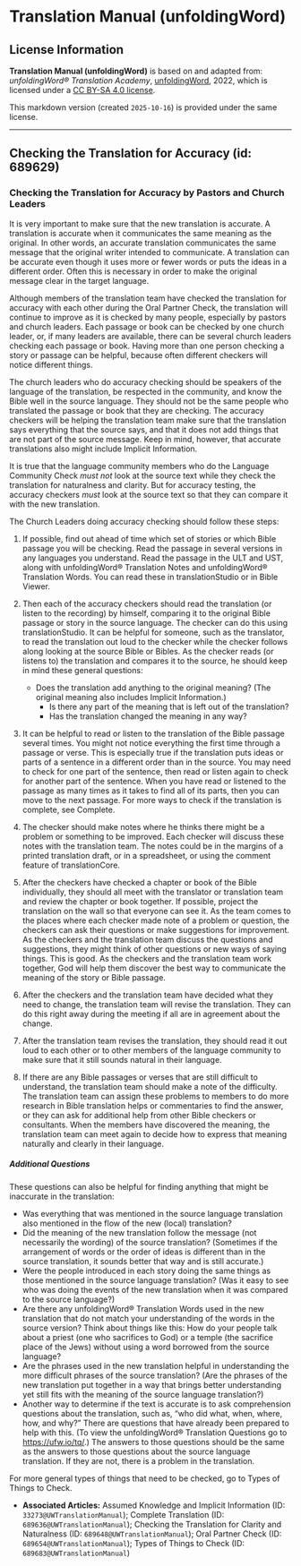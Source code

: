 # Translation Manual (unfoldingWord)

## License Information

**Translation Manual (unfoldingWord)** is based on and adapted from: _unfoldingWord® Translation Academy_, [unfoldingWord](https://unfoldingword.org/utw), 2022, which is licensed under a [CC BY-SA 4.0 license](https://creativecommons.org/licenses/by-sa/4.0/legalcode.en).

This markdown version (created `2025-10-16`) is provided under the same license.



--------------------------------

## Checking the Translation for Accuracy (id: 689629)

### Checking the Translation for Accuracy by Pastors and Church Leaders

It is very important to make sure that the new translation is accurate. A translation is accurate when it communicates the same meaning as the original. In other words, an accurate translation communicates the same message that the original writer intended to communicate. A translation can be accurate even though it uses more or fewer words or puts the ideas in a different order. Often this is necessary in order to make the original message clear in the target language.

Although members of the translation team have checked the translation for accuracy with each other during the Oral Partner Check, the translation will continue to improve as it is checked by many people, especially by pastors and church leaders. Each passage or book can be checked by one church leader, or, if many leaders are available, there can be several church leaders checking each passage or book. Having more than one person checking a story or passage can be helpful, because often different checkers will notice different things.

The church leaders who do accuracy checking should be speakers of the language of the translation, be respected in the community, and know the Bible well in the source language. They should not be the same people who translated the passage or book that they are checking. The accuracy checkers will be helping the translation team make sure that the translation says everything that the source says, and that it does not add things that are not part of the source message. Keep in mind, however, that accurate translations also might include Implicit Information.

It is true that the language community members who do the Language Community Check *must not* look at the source text while they check the translation for naturalness and clarity. But for accuracy testing, the accuracy checkers *must* look at the source text so that they can compare it with the new translation.

The Church Leaders doing accuracy checking should follow these steps:

1. If possible, find out ahead of time which set of stories or which Bible passage you will be checking. Read the passage in several versions in any languages you understand. Read the passage in the ULT and UST, along with unfoldingWord® Translation Notes and unfoldingWord® Translation Words. You can read these in translationStudio or in Bible Viewer.
2. Then each of the accuracy checkers should read the translation (or listen to the recording) by himself, comparing it to the original Bible passage or story in the source language. The checker can do this using translationStudio. It can be helpful for someone, such as the translator, to read the translation out loud to the checker while the checker follows along looking at the source Bible or Bibles. As the checker reads (or listens to) the translation and compares it to the source, he should keep in mind these general questions:

    * Does the translation add anything to the original meaning? (The original meaning also includes Implicit Information.)
        * Is there any part of the meaning that is left out of the translation?
        * Has the translation changed the meaning in any way?
3. It can be helpful to read or listen to the translation of the Bible passage several times. You might not notice everything the first time through a passage or verse. This is especially true if the translation puts ideas or parts of a sentence in a different order than in the source. You may need to check for one part of the sentence, then read or listen again to check for another part of the sentence. When you have read or listened to the passage as many times as it takes to find all of its parts, then you can move to the next passage. For more ways to check if the translation is complete, see Complete.
4. The checker should make notes where he thinks there might be a problem or something to be improved. Each checker will discuss these notes with the translation team. The notes could be in the margins of a printed translation draft, or in a spreadsheet, or using the comment feature of translationCore.
5. After the checkers have checked a chapter or book of the Bible individually, they should all meet with the translator or translation team and review the chapter or book together. If possible, project the translation on the wall so that everyone can see it. As the team comes to the places where each checker made note of a problem or question, the checkers can ask their questions or make suggestions for improvement. As the checkers and the translation team discuss the questions and suggestions, they might think of other questions or new ways of saying things. This is good. As the checkers and the translation team work together, God will help them discover the best way to communicate the meaning of the story or Bible passage.
6. After the checkers and the translation team have decided what they need to change, the translation team will revise the translation. They can do this right away during the meeting if all are in agreement about the change.
7. After the translation team revises the translation, they should read it out loud to each other or to other members of the language community to make sure that it still sounds natural in their language.
8. If there are any Bible passages or verses that are still difficult to understand, the translation team should make a note of the difficulty. The translation team can assign these problems to members to do more research in Bible translation helps or commentaries to find the answer, or they can ask for additional help from other Bible checkers or consultants. When the members have discovered the meaning, the translation team can meet again to decide how to express that meaning naturally and clearly in their language.

##### Additional Questions

These questions can also be helpful for finding anything that might be inaccurate in the translation:

* Was everything that was mentioned in the source language translation also mentioned in the flow of the new (local) translation?
* Did the meaning of the new translation follow the message (not necessarily the wording) of the source translation? (Sometimes if the arrangement of words or the order of ideas is different than in the source translation, it sounds better that way and is still accurate.)
* Were the people introduced in each story doing the same things as those mentioned in the source language translation? (Was it easy to see who was doing the events of the new translation when it was compared to the source language?)
* Are there any unfoldingWord® Translation Words used in the new translation that do not match your understanding of the words in the source version? Think about things like this: How do your people talk about a priest (one who sacrifices to God) or a temple (the sacrifice place of the Jews) without using a word borrowed from the source language?
* Are the phrases used in the new translation helpful in understanding the more difficult phrases of the source translation? (Are the phrases of the new translation put together in a way that brings better understanding yet still fits with the meaning of the source language translation?)
* Another way to determine if the text is accurate is to ask comprehension questions about the translation, such as, “who did what, when, where, how, and why?” There are questions that have already been prepared to help with this. (To view the unfoldingWord® Translation Questions go to https://ufw.io/tq/.) The answers to those questions should be the same as the answers to those questions about the source language translation. If they are not, there is a problem in the translation.

For more general types of things that need to be checked, go to Types of Things to Check.

* **Associated Articles:** Assumed Knowledge and Implicit Information (ID: `33273@UWTranslationManual`); Complete Translation (ID: `689636@UWTranslationManual`); Checking the Translation for Clarity and Naturalness (ID: `689648@UWTranslationManual`); Oral Partner Check (ID: `689654@UWTranslationManual`); Types of Things to Check (ID: `689683@UWTranslationManual`)

